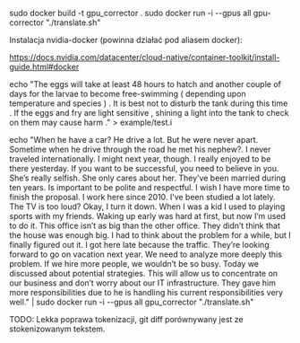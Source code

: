 
sudo docker build -t gpu_corrector .
sudo docker run -i --gpus all gpu-corrector "./translate.sh"
 
Instalacja nvidia-docker (powinna działać pod aliasem docker):

https://docs.nvidia.com/datacenter/cloud-native/container-toolkit/install-guide.html#docker


 echo "The eggs will take at least 48 hours to hatch and another couple of days for the larvae to become free-swimming ( depending upon temperature and species ) . It is best not to disturb the tank during this time . If the eggs and fry are light sensitive , shining a light into the tank to check on them may cause harm ." > example/test.i
 

 echo "When he have a car? He drive a lot. But he were never apart. Sometime when he drive through the road he met his nephew?. I never traveled internationally. I might next year, though. I really enjoyed to be there yesterday. If you want to be successful, you need to believe in you. She’s really selfish. She only cares about her. They’ve been married during ten years. Is important to be polite and respectful. I wish I have more time to finish the proposal. I work here since 2010. I’ve been studied a lot lately. The TV is too loud? Okay, I turn it down. When I was a kid I used to playing sports with my friends. Waking up early was hard at first, but now I’m used to do it. This office isn’t as big than the other office. They didn’t think that the house was enough big. I had to think about the problem for a while, but I finally figured out it. I got here late because the traffic. They’re looking forward to go on vacation next year. We need to analyze more deeply this problem. If we hire more people, we wouldn’t be so busy. Today we discussed about potential strategies. This will allow us to concentrate on our business and don’t worry about our IT infrastructure. They gave him more responsibilities due to he is handling his current responsibilities very well." | sudo docker run -i --gpus all gpu_corrector "./translate.sh"


 TODO: Lekka poprawa tokenizacji, git diff porównywany jest ze stokenizowanym tekstem.
